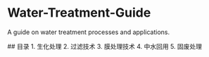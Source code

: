 # Water-Treatment-Guide
A guide on water treatment processes and applications.

## 目录
1. 生化处理
2. 过滤技术
3. 膜处理技术
4. 中水回用
5. 固废处理
